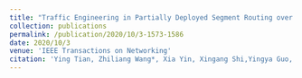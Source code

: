 ```yaml
---
title: "Traffic Engineering in Partially Deployed Segment Routing over IPv6 Network with Deep Reinforcement Learning"
collection: publications
permalink: /publication/2020/10/3-1573-1586
date: 2020/10/3
venue: 'IEEE Transactions on Networking'
citation: 'Ying Tian, Zhiliang Wang*, Xia Yin, Xingang Shi,Yingya Guo, Haijun Geng, Jiahai Yang:Traffic Engineering in Partially Deployed Segment Routing over IPv6 Network with Deep Reinforcement Learning[J]. IEEE Transactions on Networking, 2020, 28(4): 1573-1586.'
---
```

